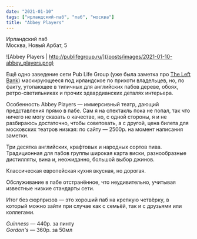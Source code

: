 ```yaml
---
date: "2021-01-10"
tags: ["ирландский-паб", "паб", "москва"]
title: "Abbey Players"
---
```


Ирландский паб\
Москва, Новый Арбат, 5

![Abbey Players | http://publifegroup.ru/](/posts/images/2021-01-10-abbey_players.png)


Ещё одно заведение сети Pub Life Group (уже была заметка про [The Left Bank](/posts/2020-12-04-the_left_bank)) маскирующееся под ирландское по прихоти владельцев, но, по факту, утопающее в типичных для английских пабов дереве, обоях, ретро-светильниках и прочих эдвардианских деталях интерьера.

<!--more-->

Особенность Abbey Players — иммерсивный театр, дающий представления прямо в пабе. Сам я на спектакль пока не попал, так что ничего не могу сказать о качестве, но, с одной стороны, я и не разбираюсь достаточно, чтобы советовать, а с другой, цена билета для московских театров низкая: по сайту — 2500р. на момент написания заметки.

Три десятка английских, крафтовых и народных сортов пива. Традиционная для пабов группы широкая карта виски, разнообразные дистилляты, вина и, неожиданно, большой выбор джинов.

Классическая европейская кухня вкусная, но дорогая.

Обслуживание в пабе отстранённое, что неудивительно, учитывая известные низкие стандарты сети.

Итог без сюрпризов — это хороший паб на крепкую четвёрку, в который можно зайти при случае как с семьёй, так и с друзьями или коллегами.



_Guinness_ — 440р. за пинту\
_Gordon's_ — 360р. за 50мл
